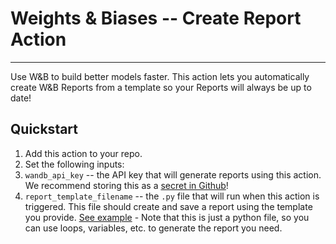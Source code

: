 # Weights & Biases -- Create Report Action
---
Use W&B to build better models faster.  This action lets you automatically create W&B Reports from a template so your Reports will always be up to date!

## Quickstart
1. Add this action to your repo.
2. Set the following inputs:
  1. `wandb_api_key` -- the API key that will generate reports using this action.  We recommend storing this as a [secret in Github](https://docs.github.com/en/actions/security-guides/encrypted-secrets)!
  2. `report_template_filename` -- the `.py` file that will run when this action is triggered.  This file should create and save a report using the template you provide.  [See example](https://github.com/andrewtruong/wandb-gh-actions/blob/master/template.py)
    - Note that this is just a python file, so you can use loops, variables, etc. to generate the report you need.
